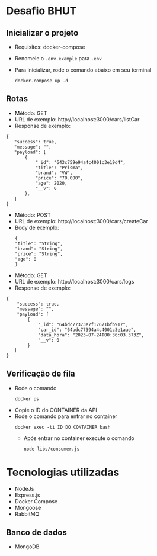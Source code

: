 # Desafio BHUT

## Inicializar o projeto
- Requisitos: docker-compose

- Renomeie o ``.env.example`` para ``.env``

- Para inicializar, rode o comando abaixo em seu terminal
  ````
  docker-compose up -d
  ````

## Rotas
- Método: GET
- URL de exemplo: http://localhost:3000/cars/listCar
- Response de exemplo:
 ````
{
    "success": true,
    "message": "",
    "payload": [
        {
            "_id": "643c759e94a4c4001c3e19d4",
            "title": "Prisma",
            "brand": "VW",
            "price": "70.000",
            "age": 2020,
            "__v": 0
        },
    ]
}
````

- Método: POST
- URL de exemplo: http://localhost:3000/cars/createCar
- Body de exemplo:
  ````
  {
  "title": "String",
  "brand": "String",
  "price": "String",
  "age": 0
  }

- Método: GET
- URL de exemplo: http://localhost:3000/cars/logs
- Response de exemplo:

````
{
    "success": true,
    "message": "",
    "payload": [
        {
            "_id": "64bdc77373e7f17671bfb917",
            "car_id": "64bdc77394a4c4001c3e1aae",
            "data_hora": "2023-07-24T00:36:03.373Z",
            "__v": 0
        }
   ]
}
````

## Verificação de fila

- Rode o comando
  ````
  docker ps
  ````
- Copie o ID do CONTAINER da API
- Rode o comando para entrar no container
  ````
  docker exec -ti ID DO CONTAINER bash
  ````
  - Após entrar no container execute o comando
    ````
    node libs/consumer.js
    ```` 

# Tecnologias utilizadas
- NodeJs
- Express.js
- Docker Compose
- Mongoose
- RabbitMQ

## Banco de dados

- MongoDB
